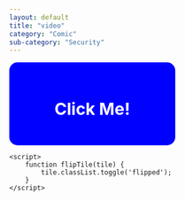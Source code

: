```yaml
---
layout: default
title: "video"
category: "Comic"
sub-category: "Security"
---
```

<!DOCTYPE html>
<html lang="en">
<head>
    <meta charset="UTF-8">
    <meta name="viewport" content="width=device-width, initial-scale=1.0">
    <title>Flipping Tile</title>
    <style>
        .tile-container {
            perspective: 1000px;
        }
        .tile {
            width: 300px; /* Increased width */
            height: 150px; /* Increased height */
            position: relative;
            transform-style: preserve-3d;
            transition: transform 0.6s;
            cursor: pointer;
            border-radius: 15px; /* Rounded edges */
        }
        .tile .front, .tile .back {
            position: absolute;
            width: 100%;
            height: 100%;
            backface-visibility: hidden;
            display: flex;
            align-items: center;
            justify-content: center;
            color: white;
            font-size: 20px;
            border-radius: 15px; /* Rounded edges */
        }
        .tile .front {
            background-color: blue;
        }
        .tile .back {
            background-color: green;
            transform: rotateY(180deg);
        }
        .tile.flipped {
            transform: rotateY(180deg);
        }
    </style>
</head>
<body>
    <div class="tile-container">
        <div class="tile" onclick="flipTile(this)">
            <div class="front">
                <h2>Click Me!</h2>
            </div>
            <div class="back">
                <h2>Flipped Side</h2>
            </div>
        </div>
    </div>

    <script>
        function flipTile(tile) {
            tile.classList.toggle('flipped');
        }
    </script>
</body>
</html>
